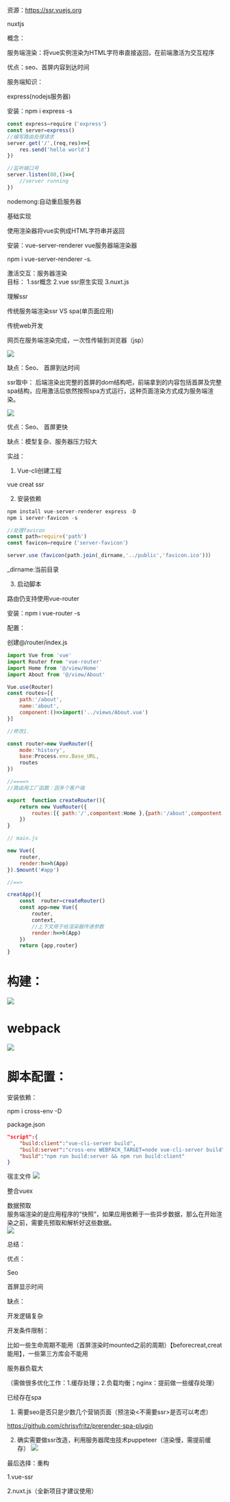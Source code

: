 资源：https://ssr.vuejs.org 

nuxtjs 

概念： 

服务端渲染：将vue实例渲染为HTML字符串直接返回，在前端激活为交互程序 

优点：seo、首屏内容到达时间 

服务端知识： 

express(nodejs服务器) 

安装：npm i express -s 

```javascript
const express=require（'express'）  
const server=express()  
//编写路由处理请求 
server.get('/',(req,res)=>{  
    res.send('hello world') 
}) 

//监听端口号 
server.listen(80,()=>{ 
    //server running 
}) 
```

nodemong:自动重启服务器 

基础实现 

使用渲染器将vue实例成HTML字符串并返回 

安装：vue-server-renderer vue服务器端渲染器 
 
npm i vue-server-renderer -s. 


激活交互：服务器渲染  
目标： 
1.ssr概念 
2.vue ssr原生实现 
3.nuxt.js  


理解ssr 

传统服务端渲染ssr  VS  spa(单页面应用) 

 

传统web开发 

网页在服务端渲染完成，一次性传输到浏览器（jsp） 


![](./imgs/img1.png)

缺点：Seo、 首屏到达时间 

ssr取中： 后端渲染出完整的首屏的dom结构吧，前端拿到的内容包括首屏及完整spa结构，应用激活后依然按照spa方式运行，这种页面渲染方式成为服务端渲染。

![](./imgs/img2.png)


优点：Seo、 首屏更快 

缺点：模型复杂、服务器压力较大 

实战： 

1. Vue-cli创建工程 

vue creat ssr 

2. 安装依赖 
```javascript
npm install vue-server-renderer express -D 
npm i server-favicon -s 

//处理favicon 
const path=require('path') 
const favicon=require（'server-favicon'） 

server.use（favicon(path.join(_dirname,'../public','favicon.ico'))） 
```

_dirname:当前目录 

3. 启动脚本 

路由仍支持使用vue-router  

安装：npm i vue-router -s 

配置： 

创建@/router/index.js 

```javascript
import Vue from 'vue' 
import Router from 'vue-router' 
import Home from '@/view/Home' 
import About from '@/view/About'

Vue.use(Router)   
const routes=[{ 
    path:'/about', 
    name:'about', 
    component:()=>import('../views/About.vue') 
}] 

//修改1. 

const router=new VueRouter({
    mode:'history', 
    base:Process.env.Base_URL, 
    routes 
}) 

//====> 
//路由用工厂函数：因多个客户端 

export  function createRouter(){ 
    return new VueRouter({ 
        routes:[{ path:'/',compontent:Home },{path:'/about',compontent:About}]
    }) 
} 

```
```javascript
// main.js 

new Vue({ 
    router, 
    render:h=>h(App) 
}).$mount('#app') 

//==> 

creatApp(){ 
    const  router=createRouter() 
    const app=new Vue({ 
        router, 
        context,  
        //上下文用于给渲染器传递参数 
        render:h=>h(App)       
    }) 
    return {app,router} 
} 
```
# 构建： 

![](./imgs/img3.png)

# webpack
![](./imgs/img4.png)

 

# 脚本配置： 

安装依赖： 

npm i cross-env -D 

 

package.json
```json
"script":{
    "build:client":"vue-cli-server build",
    "build:server":"cross-env WEBPACK_TARGET=node vue-cli-server build",
    "build":"npm run build:server && npm run build:client"
}
``` 

宿主文件 
![](./imgs/img5.png)

整合vuex 

 

数据预取  
服务端渲染的是应用程序的“快照”，如果应用依赖于一些异步数据，那么在开始渲染之前，需要先预取和解析好这些数据。   
![](./imgs/img6.png)

总结： 

优点： 

Seo 

首屏显示时间 

缺点： 

开发逻辑复杂 

开发条件限制： 

比如一些生命周期不能用（首屏渲染时mounted之前的周期）【beforecreat,creat能用】，一些第三方库会不能用 

服务器负载大 

（需做很多优化工作：1.缓存处理；2.负载均衡；nginx：提前做一些缓存处理） 


已经存在spa 

1. 需要seo是否只是少数几个营销页面（预渲染<不需要ssr>是否可以考虑） 

https://github.com/chrisvfritz/prerender-spa-plugin 

2. 确实需要做ssr改造，利用服务器爬虫技术puppeteer（渲染慢，需提前缓存）
![](./imgs/img7.png)

最后选择：重构 

1.vue-ssr 

2.nuxt.js（全新项目才建议使用） 
